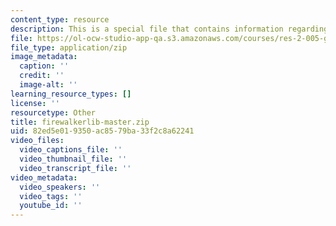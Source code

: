 ```yaml
---
content_type: resource
description: This is a special file that contains information regarding fire walker.
file: https://ol-ocw-studio-app-qa.s3.amazonaws.com/courses/res-2-005-girls-who-build-make-your-own-wearables-workshop-spring-2015/82ed5e019350ac8579ba33f2c8a62241_firewalkerlib-master.zip
file_type: application/zip
image_metadata:
  caption: ''
  credit: ''
  image-alt: ''
learning_resource_types: []
license: ''
resourcetype: Other
title: firewalkerlib-master.zip
uid: 82ed5e01-9350-ac85-79ba-33f2c8a62241
video_files:
  video_captions_file: ''
  video_thumbnail_file: ''
  video_transcript_file: ''
video_metadata:
  video_speakers: ''
  video_tags: ''
  youtube_id: ''
---
```

